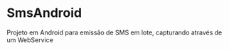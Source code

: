 SmsAndroid
==========

Projeto em Android para emissão de SMS em lote, capturando através de um WebService
